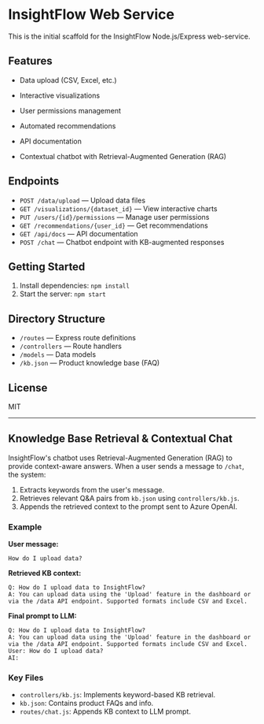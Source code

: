 # InsightFlow Web Service

This is the initial scaffold for the InsightFlow Node.js/Express web-service.

## Features
- Data upload (CSV, Excel, etc.)
- Interactive visualizations
- User permissions management 
- Automated recommendations
- API documentation

- Contextual chatbot with Retrieval-Augmented Generation (RAG)

## Endpoints
- `POST /data/upload` — Upload data files
- `GET /visualizations/{dataset_id}` — View interactive charts
- `PUT /users/{id}/permissions` — Manage user permissions
- `GET /recommendations/{user_id}` — Get recommendations
- `GET /api/docs` — API documentation
- `POST /chat` — Chatbot endpoint with KB-augmented responses

## Getting Started
1. Install dependencies: `npm install`
2. Start the server: `npm start`

## Directory Structure
- `/routes` — Express route definitions
- `/controllers` — Route handlers
- `/models` — Data models
- `/kb.json` — Product knowledge base (FAQ)

## License
MIT

---

## Knowledge Base Retrieval & Contextual Chat

InsightFlow's chatbot uses Retrieval-Augmented Generation (RAG) to provide context-aware answers. When a user sends a message to `/chat`, the system:

1. Extracts keywords from the user's message.
2. Retrieves relevant Q&A pairs from `kb.json` using `controllers/kb.js`.
3. Appends the retrieved context to the prompt sent to Azure OpenAI.

### Example

**User message:**
```
How do I upload data?
```

**Retrieved KB context:**
```
Q: How do I upload data to InsightFlow?
A: You can upload data using the 'Upload' feature in the dashboard or via the /data API endpoint. Supported formats include CSV and Excel.
```

**Final prompt to LLM:**
```
Q: How do I upload data to InsightFlow?
A: You can upload data using the 'Upload' feature in the dashboard or via the /data API endpoint. Supported formats include CSV and Excel.
User: How do I upload data?
AI:
```

### Key Files
- `controllers/kb.js`: Implements keyword-based KB retrieval.
- `kb.json`: Contains product FAQs and info.
- `routes/chat.js`: Appends KB context to LLM prompt.

